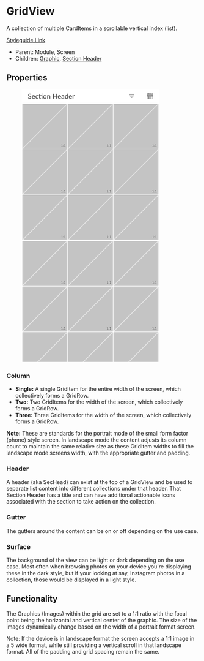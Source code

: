 # GridView

A collection of multiple CardItems in a scrollable vertical index (list).

[Styleguide Link](https://zpl.io/adKWyRp)

* Parent: Module, Screen
* Children: [Graphic](../overview/graphic/), [Section Header](../components/sec-head.md)

## Properties

<figure><img src="../../.gitbook/assets/GridView.png" alt=""><figcaption></figcaption></figure>

### Column

* **Single:** A single GridItem for the entire width of the screen, which collectively forms a GridRow.
* **Two:** Two GridItems for the width of the screen, which collectively forms a GridRow.
* **Three:** Three GridItems for the width of the screen, which collectively forms a GridRow.

**Note:** These are standards for the portrait mode of the small form factor (phone) style screen. In landscape mode the content adjusts its column count to maintain the same relative size as these GridItem widths to fill the landscape mode screens width, with the appropriate gutter and padding.

### Header

A header (aka SecHead) can exist at the top of a GridView and be used to separate list content into different collections under that header. That Section Header has a title and can have additional actionable icons associated with the section to take action on the collection.

### Gutter

The gutters around the content can be on or off depending on the use case.

### Surface

The background of the view can be light or dark depending on the use case. Most often when browsing photos on your device you're displaying these in the dark style, but if your looking at say, Instagram photos in a collection, those would be displayed in a light style.

## Functionality

The Graphics (Images) within the grid are set to a 1:1 ratio with the focal point being the horizontal and vertical center of the graphic. The size of the images dynamically change based on the width of a portrait format screen.

Note: If the device is in landscape format the screen accepts a 1:1 image in a 5 wide format, while still providing a vertical scroll in that landscape format. All of the padding and grid spacing remain the same.

